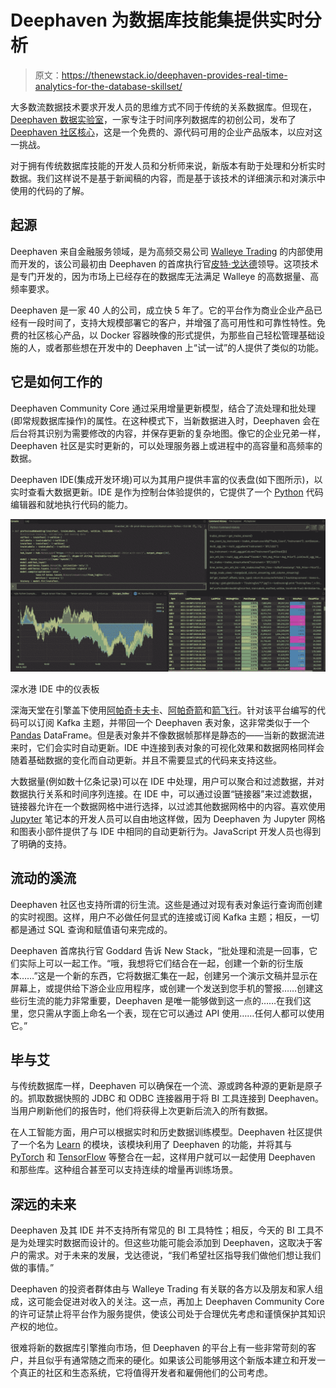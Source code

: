 # Deephaven 为数据库技能集提供实时分析

> 原文：<https://thenewstack.io/deephaven-provides-real-time-analytics-for-the-database-skillset/>

大多数流数据技术要求开发人员的思维方式不同于传统的关系数据库。但现在， [Deephaven 数据实验室](https://deephaven.io/)，一家专注于时间序列数据库的初创公司，发布了 [Deephaven 社区核心](https://deephaven.io/community/)，这是一个免费的、源代码可用的企业产品版本，以应对这一挑战。

对于拥有传统数据库技能的开发人员和分析师来说，新版本有助于处理和分析实时数据。我们这样说不是基于新闻稿的内容，而是基于该技术的详细演示和对演示中使用的代码的了解。

## 起源

Deephaven 来自金融服务领域，是为高频交易公司 [Walleye Trading](https://www.walleyecapital.com/) 的内部使用而开发的，该公司最初由 Deephaven 的首席执行官[皮特·戈达德](https://www.linkedin.com/in/petegoddardwindata/)领导。这项技术是专门开发的，因为市场上已经存在的数据库无法满足 Walleye 的高数据量、高频率要求。

Deephaven 是一家 40 人的公司，成立快 5 年了。它的平台作为商业企业产品已经有一段时间了，支持大规模部署它的客户，并增强了高可用性和可靠性特性。免费的社区核心产品，以 Docker 容器映像的形式提供，为那些自己轻松管理基础设施的人，或者那些想在开发中的 Deephaven 上“试一试”的人提供了类似的功能。

## 它是如何工作的

Deephaven Community Core 通过采用增量更新模型，结合了流处理和批处理(即常规数据库操作)的属性。在这种模式下，当新数据进入时，Deephaven 会在后台将其识别为需要修改的内容，并保存更新的复杂地图。像它的企业兄弟一样，Deephaven 社区是实时更新的，可以处理服务器上或进程中的高容量和高频率的数据。

Deephaven IDE(集成开发环境)可以为其用户提供丰富的仪表盘(如下图所示)，以实时查看大数据更新。IDE 是作为控制台体验提供的，它提供了一个 [Python](https://www.python.org/) 代码编辑器和就地执行代码的能力。

![A dashboard in the Deephaven IDE](img/a8bbb77fbb5d5c0fdc8544581cbea804.png)

深水港 IDE 中的仪表板

深海天堂在引擎盖下使用[阿帕奇卡夫卡](http://kafka.apache.org/)、[阿帕奇箭](http://arrow.apache.org/)和[箭飞行](https://arrow.apache.org/blog/2019/10/13/introducing-arrow-flight/)。针对该平台编写的代码可以订阅 Kafka 主题，并带回一个 Deephaven 表对象，这非常类似于一个 [Pandas](https://pandas.pydata.org/) DataFrame。但是表对象并不像数据帧那样是静态的——当新的数据流进来时，它们会实时自动更新。IDE 中连接到表对象的可视化效果和数据网格同样会随着基础数据的变化而自动更新。并且不需要显式的代码来支持这些。

大数据量(例如数十亿条记录)可以在 IDE 中处理，用户可以聚合和过滤数据，并对数据执行关系和时间序列连接。在 IDE 中，可以通过设置“链接器”来过滤数据，链接器允许在一个数据网格中进行选择，以过滤其他数据网格中的内容。喜欢使用 [Jupyter](https://jupyter.org/) 笔记本的开发人员可以自由地这样做，因为 Deephaven 为 Jupyter 网格和图表小部件提供了与 IDE 中相同的自动更新行为。JavaScript 开发人员也得到了明确的支持。

## 流动的溪流

Deephaven 社区也支持所谓的衍生流。这些是通过对现有表对象运行查询而创建的实时视图。这样，用户不必做任何显式的连接或订阅 Kafka 主题；相反，一切都是通过 SQL 查询和赋值语句来完成的。

Deephaven 首席执行官 Goddard 告诉 New Stack，“批处理和流是一回事，它们实际上可以一起工作。“哦，我想将它们结合在一起，创建一个新的衍生版本……”这是一个新的东西，它将数据汇集在一起，创建另一个演示文稿并显示在屏幕上，或提供给下游企业应用程序，或创建一个发送到您手机的警报……创建这些衍生流的能力非常重要，Deephaven 是唯一能够做到这一点的……在我们这里，您只需从字面上命名一个表，现在它可以通过 API 使用……任何人都可以使用它。”

## 毕与艾

与传统数据库一样，Deephaven 可以确保在一个流、源或跨各种源的更新是原子的。抓取数据快照的 JDBC 和 ODBC 连接器用于将 BI 工具连接到 Deephaven。当用户刷新他们的报告时，他们将获得上次更新后流入的所有数据。

在人工智能方面，用户可以根据实时和历史数据训练模型。Deephaven 社区提供了一个名为 [Learn](https://deephaven.io/core/pydoc/_modules/deephaven/learn.html) 的模块，该模块利用了 Deephaven 的功能，并将其与 [PyTorch](https://pytorch.org/) 和 [TensorFlow](https://www.tensorflow.org/) 等整合在一起，这样用户就可以一起使用 Deephaven 和那些库。这种组合甚至可以支持连续的增量再训练场景。

## 深远的未来

Deephaven 及其 IDE 并不支持所有常见的 BI 工具特性；相反，今天的 BI 工具不是为处理实时数据而设计的。但这些功能可能会添加到 Deephaven，这取决于客户的需求。对于未来的发展，戈达德说，“我们希望社区指导我们做他们想让我们做的事情。”

Deephaven 的投资者群体由与 Walleye Trading 有关联的各方以及朋友和家人组成，这可能会促进对收入的关注。这一点，再加上 Deephaven Community Core 的许可证禁止将平台作为服务提供，使该公司处于合理优先考虑和谨慎保护其知识产权的地位。

很难将新的数据库引擎推向市场，但 Deephaven 的平台上有一些非常苛刻的客户，并且似乎有通常随之而来的硬化。如果该公司能够用这个新版本建立和开发一个真正的社区和生态系统，它将值得开发者和雇佣他们的公司考虑。

<svg xmlns:xlink="http://www.w3.org/1999/xlink" viewBox="0 0 68 31" version="1.1"><title>Group</title> <desc>Created with Sketch.</desc></svg>